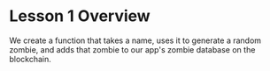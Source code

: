 # Lesson 1 Overview

We create a function that takes a name, uses it to generate a random zombie, and adds that zombie to our app's zombie database on the blockchain.
